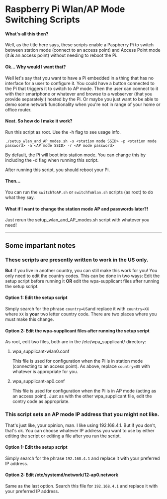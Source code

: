 # Raspberry Pi Wlan/AP Mode Switching Scripts

#### What's all this then?
Well, as the title here says, these scripts enable a Paspberry Pi to switch between station mode (connect to an access point) and Access Point mode (it **_is_** an access point) without needing to reboot the Pi.

#### Ok... Why would I want that?
Well let's say that you want to have a Pi embedded in a thing that has no interface for a user to configure it. You could have a button connected to the Pi that triggers it to switch to AP mode. Then the user can connect to it with their smartphone or whatever and browse to a webserver (that you provide separately!) hosted by the Pi. Or maybe you just want to be able to demo some network functionality when you're not in range of your home or office router.

#### Neat. So how do I make it work?
Run this script as root. Use the -h flag to see usage info.

`./setup_wlan_and_AP_modes.sh -s <station mode SSID> -p <station mode password> -a <AP mode SSID> -r <AP mode password>`

By default, the Pi will boot into station mode. You can change this by including the -d flag when running this script. 

After running this script, you should reboot your Pi.

#### Then...
You can run the `switchToAP.sh` or `switchToWlan.sh` scripts (as root) to do what they say.

#### What if I want to change the station mode AP and passwords later?!
Just rerun the setup_wlan_and_AP_modes.sh script with whatever you need!

---

## Some impartant notes

### These scripts are presently written to work in the US only.
**But** if you live in another country, you can still make this work for you! You only need to edit the country codes. This can be done in two ways: Edit the setup script before running it **OR** edit the wpa-supplicant files after running the setup script.

#### Option 1: Edit the setup script
Simply search for the phrase `country=US`and replace it with `country=XX` where `XX` is **your** two letter country code. There are two places where you must make this change.

#### Option 2: Edit the wpa-supplicant files after running the setup script
As root, edit two files, both are in the /etc/wpa_supplicant/ directory:
1. wpa_supplicant-wlan0.conf

   This file is used for configuration when the Pi is in station mode (connecting to an access point). As above, replace `country=US` with whatever is appropriate for you.

2. wpa_supplicant-ap0.conf

   This file is used for configuration when the Pi is in AP mode (acting as an access point). Just as with the other wpa_supplicant file, edit the contry code as appropriate.

### This script sets an AP mode IP address that you might not like.
That's just like, your opinion, man. I like using 192.168.4.1. But if you don't, that's ok. You can choose whatever IP address you want to use by either editing the script or editing a file after you run the script.

#### Option 1: Edit the setup script
Simply search for the phrase `192.168.4.1` and replace it with your preferred IP address.

#### Option 2: Edit /etc/systemd/network/12-ap0.network
Same as the last option. Search this file for `192.168.4.1` and replace it with your preferred IP address.
